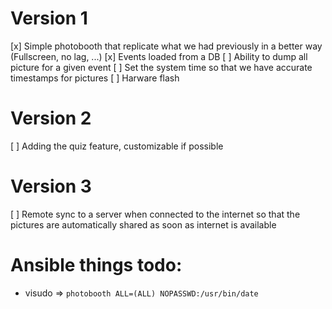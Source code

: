 # Version 1
[x] Simple photobooth that replicate what we had previously in a better way (Fullscreen, no lag, ...)
[x] Events loaded from a DB
[ ] Ability to dump all picture for a given event
[ ] Set the system time so that we have accurate timestamps for pictures
[ ] Harware flash

# Version 2
[ ] Adding the quiz feature, customizable if possible

# Version 3
[ ] Remote sync to a server when connected to the internet so that the pictures are automatically shared as soon as internet is available


# Ansible things todo:
- visudo => `photobooth ALL=(ALL) NOPASSWD:/usr/bin/date`